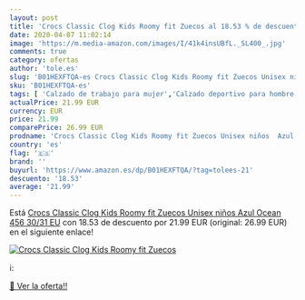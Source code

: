 ```yaml
---
layout: post
title: 'Crocs Classic Clog Kids Roomy fit Zuecos al 18.53 % de descuento'
date: 2020-04-07 11:02:14
image: 'https://m.media-amazon.com/images/I/41k4insUBfL._SL400_.jpg'
comments: true
category: ofertas
author: 'tole.es'
slug: 'B01HEXFTQA-es Crocs Classic Clog Kids Roomy fit Zuecos Unisex niños Azul...'
sku: 'B01HEXFTQA-es'
tags: [ 'Calzado de trabajo para mujer','Calzado deportivo para hombre','Calzado sanitario y de hostelería para mujer','Chanclas y sandalias de piscina para hombre','Sandalias y chanclas para niña','Zapatillas y calzado deportivo para hombre','Zapatos','Zapatos para hombre','Zapatos para mujer','Zapatos para niñas pequeñas','Zapatos y complementos','Zuecos sanitarios y de hostelería para mujer','Zuecos y mules para hombre','zuecos', ]
actualPrice: 21.99 EUR
currency: EUR
price: 21.99
comparePrice: 26.99 EUR
prodname: 'Crocs Classic Clog Kids Roomy fit Zuecos Unisex niños  Azul  Ocean 456   30/31 EU'
country: 'es'
flag: '🇪🇸'
brand: ''
buyurl: 'https://www.amazon.es/dp/B01HEXFTQA/?tag=tolees-21'
descuento: '18.53'
average: '21.99'
---
```


Está [Crocs Classic Clog Kids Roomy fit Zuecos Unisex niños  Azul  Ocean 456   30/31 EU](https://www.amazon.es/dp/B01HEXFTQA/?tag=tolees-21) con 18.53 de descuento por 21.99 EUR (original: 26.99 EUR) en el siguiente enlace!

[![Crocs Classic Clog Kids Roomy fit Zuecos](https://m.media-amazon.com/images/I/41k4insUBfL._SL400_.jpg)](https://www.amazon.es/dp/B01HEXFTQA/?tag=tolees-21)

ℹ️:


[🛒 Ver la oferta!!](https://www.amazon.es/dp/B01HEXFTQA/?tag=tolees-21)
